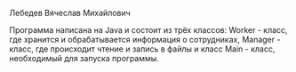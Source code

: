 Лебедев Вячеслав Михайлович

Программа написана на Java и состоит из трёх классов: Worker - класс, где хранится и обрабатывается информация о сотрудниках, Manager - класс, где происходит чтение и запись в файлы и класс Main - класс, необходимый для запуска программы.

